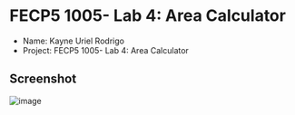 # FECP5 1005- Lab 4: Area Calculator

- Name: Kayne Uriel Rodrigo
- Project: FECP5 1005- Lab 4: Area Calculator

## Screenshot
![image](https://github.com/user-attachments/assets/ece42504-374c-46f2-8d32-a5550c5c5a1c)
